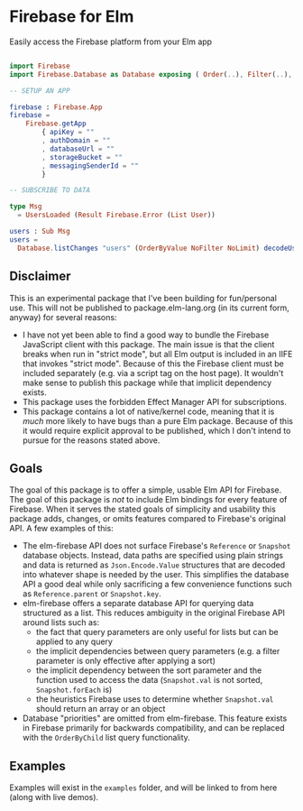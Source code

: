 # Firebase for Elm

Easily access the Firebase platform from your Elm app

```elm

import Firebase
import Firebase.Database as Database exposing ( Order(..), Filter(..), Limit(..) )

-- SETUP AN APP

firebase : Firebase.App
firebase =
    Firebase.getApp
        { apiKey = ""
        , authDomain = ""
        , databaseUrl = ""
        , storageBucket = ""
        , messagingSenderId = ""
        }

-- SUBSCRIBE TO DATA

type Msg
  = UsersLoaded (Result Firebase.Error (List User))

users : Sub Msg
users =
  Database.listChanges "users" (OrderByValue NoFilter NoLimit) decodeUser firebase UsersLoaded

```

## Disclaimer

This is an experimental package that I've been building for fun/personal use. This will not be published to package.elm-lang.org (in its current form, anyway) for several reasons:

  - I have not yet been able to find a good way to bundle the Firebase JavaScript client with this package. The main issue is that the client breaks when run in "strict mode", but all Elm output is included in an IIFE that invokes "strict mode". Because of this the Firebase client must be included separately (e.g. via a script tag on the host page). It wouldn't make sense to publish this package while that implicit dependency exists.
  - This package uses the forbidden Effect Manager API for subscriptions.
  - This package contains a lot of native/kernel code, meaning that it is *much* more likely to have bugs than a pure Elm package. Because of this it would require explicit approval to be published, which I don't intend to pursue for the reasons stated above.

## Goals

The goal of this package is to offer a simple, usable Elm API for Firebase. The goal of this package is *not* to include Elm bindings for every feature of Firebase. When it serves the stated goals of simplicity and usability this package adds, changes, or omits features compared to Firebase's original API. A few examples of this:

  - The elm-firebase API does not surface Firebase's `Reference` or `Snapshot` database objects. Instead, data paths are specified using plain strings and data is returned as `Json.Encode.Value` structures that are decoded into whatever shape is needed by the user. This simplifies the database API a good deal while only sacrificing a few convenience functions such as `Reference.parent` or `Snapshot.key`.
  - elm-firebase offers a separate database API for querying data structured as a list. This reduces ambiguity in the original Firebase API around lists such as:
    - the fact that query parameters are only useful for lists but can be applied to any query
    - the implicit dependencies between query parameters (e.g. a filter parameter is only effective after applying a sort)
    - the implicit dependency between the sort parameter and the function used to access the data (`Snapshot.val` is not sorted, `Snapshot.forEach` is)
    - the heuristics Firebase uses to determine whether `Snapshot.val` should return an array or an object
  - Database "priorities" are omitted from elm-firebase. This feature exists in Firebase primarily for backwards compatibility, and can be replaced with the `OrderByChild` list query functionality.

## Examples

Examples will exist in the `examples` folder, and will be linked to from here (along with live demos).